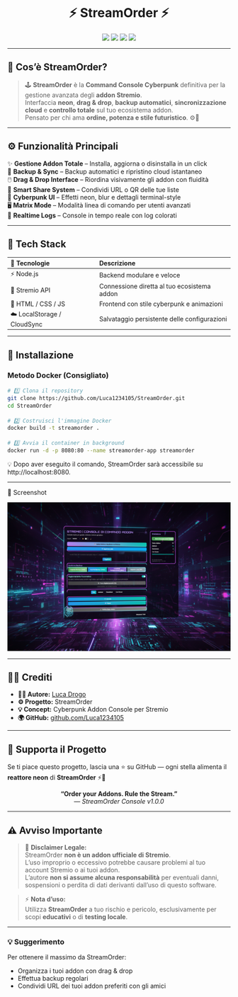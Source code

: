 <h1 align="center">⚡ StreamOrder ⚡</h1>

<p align="center">
  <img src="https://img.shields.io/badge/Version-1.0.0-purple?style=for-the-badge&logo=stremio" />
  <img src="https://img.shields.io/badge/Build-Stable-cyan?style=for-the-badge" />
  <img src="https://img.shields.io/badge/Theme-Cyberpunk-ff00ff?style=for-the-badge&logoColor=white" />
  <img src="https://img.shields.io/badge/License-Unlicensed-red?style=for-the-badge" />
</p>

---

## 💠 Cos’è StreamOrder?

> 🕹️ **StreamOrder** è la **Command Console Cyberpunk** definitiva per la gestione avanzata degli **addon Stremio**.  
> Interfaccia **neon**, **drag & drop**, **backup automatici**, **sincronizzazione cloud** e **controllo totale** sul tuo ecosistema addon.  
> Pensato per chi ama **ordine, potenza e stile futuristico**. ⚙️💜

---

## ⚙️ Funzionalità Principali

✨ **Gestione Addon Totale** – Installa, aggiorna o disinstalla in un click  
💾 **Backup & Sync** – Backup automatici e ripristino cloud istantaneo  
🖱️ **Drag & Drop Interface** – Riordina visivamente gli addon con fluidità  
🔗 **Smart Share System** – Condividi URL o QR delle tue liste  
🌌 **Cyberpunk UI** – Effetti neon, blur e dettagli terminal-style  
🖥️ **Matrix Mode** – Modalità linea di comando per utenti avanzati  
📜 **Realtime Logs** – Console in tempo reale con log colorati

---

## 🧠 Tech Stack

| 🔧 Tecnologie | Descrizione |
| :--- | :--- |
| ⚡ Node.js | Backend modulare e veloce |
| 🧩 Stremio API | Connessione diretta al tuo ecosistema addon |
| 🎨 HTML / CSS / JS | Frontend con stile cyberpunk e animazioni |
| ☁️ LocalStorage / CloudSync | Salvataggio persistente delle configurazioni |

---

## 🚀 Installazione

### Metodo Docker (Consigliato)

```bash
# 1️⃣ Clona il repository
git clone https://github.com/Luca1234105/StreamOrder.git
cd StreamOrder

# 2️⃣ Costruisci l'immagine Docker
docker build -t streamorder .

# 3️⃣ Avvia il container in background
docker run -d -p 8080:80 --name streamorder-app streamorder

 ```
💡 Dopo aver eseguito il comando, StreamOrder sarà accessibile su http://localhost:8080.

---
🌌 Screenshot
<p align="center"> <img src="https://github.com/Luca1234105/Provaaddon/blob/main/images/Gemini_Generated_Image_nx1h3lnx1h3lnx1h.png?raw=true" alt="Schermata StreamOrder" width="700"> </p>

---
## 🧑‍💻 Crediti

* **👨‍🚀 Autore:** [Luca Drogo](https://github.com/Luca1234105)
* **⚙️ Progetto:** StreamOrder
* **💡 Concept:** Cyberpunk Addon Console per Stremio
* **🌍 GitHub:** [github.com/Luca1234105](https://github.com/Luca1234105)

---

## 💬 Supporta il Progetto

Se ti piace questo progetto, lascia una ⭐ su GitHub — ogni stella alimenta il **reattore neon** di **StreamOrder** ⚡💜

<p align="center">
  <b>“Order your Addons. Rule the Stream.”</b><br>
  <i>— StreamOrder Console v1.0.0</i>
</p>

---

## ⚠️ Avviso Importante

> 🚨 **Disclaimer Legale:**  
> StreamOrder **non è un addon ufficiale di Stremio**.  
> L’uso improprio o eccessivo potrebbe causare problemi al tuo account Stremio o ai tuoi addon.  
> L’autore **non si assume alcuna responsabilità** per eventuali danni, sospensioni o perdita di dati derivanti dall’uso di questo software.

> ⚡ **Nota d’uso:**  
> Utilizza **StreamOrder** a tuo rischio e pericolo, esclusivamente per scopi **educativi** o di **testing locale**.

---

### 💡 Suggerimento

Per ottenere il massimo da StreamOrder:  
- Organizza i tuoi addon con drag & drop  
- Effettua backup regolari  
- Condividi URL dei tuoi addon preferiti con gli amici
